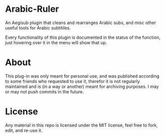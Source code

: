 # Arabic-Ruler
An Aegisub plugin that cleans and rearranges Arabic subs, and misc other useful tools for Arabic subtitiles.

Every functionality of this plugin is documented in the status of the function, just hovering over it in the menu will show that up.

# About
This plug-in was only meant for personal use, and was published according to some friends who requested to use it, therefor it is not regularly maintained and is (in a way or another) meant for archiving purposes. I may or may not push commits in the future. 

# License
Any material in this repo is licensed under the MIT license, feel free to fork, edit, and re-use it.

